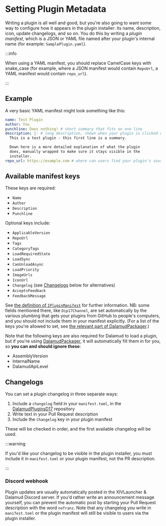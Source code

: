 # Setting Plugin Metadata

Writing a plugin is all well and good, but you're also going to want some way to
configure how it appears in the plugin installer: its name, description, icon,
update changelogs, and so on. You do this by writing a _plugin manifest_, which
is a JSON or YAML file named after your plugin's internal name (for example:
`SamplePlugin.yaml`).

:::info

When using a YAML manifest, you should replace CamelCase keys with snake_case
(for example, where a JSON manifest would contain `RepoUrl`, a YAML manifest
would contain `repo_url`).

:::

## Example

A very basic YAML manifest might look something like this:

```yaml
name: Test Plugin
author: You
punchline: Does nothing! # short summary that fits on one line
description: |- # long description, shown when your plugin is clicked on
  This is a test plugin - this first line is a summary.

  Down here is a more detailed explanation of what the plugin
  does, manually wrapped to make sure it stays visible in the
  installer.
repo_url: https://example.com # where can users find your plugin's source code?
```

## Available manifest keys

These keys are required:

- `Name`
- `Author`
- `Description`
- `Punchline`

Optional keys include:

- `ApplicableVersion`
- `RepoUrl`
- `Tags`
- `CategoryTags`
- `LoadRequiredState`
- `LoadSync`
- `CanUnloadAsync`
- `LoadPriority`
- `ImageUrls`
- `IconUrl`
- `Changelog` (see [Changelogs](#changelogs) below for alternatives)
- `AcceptsFeedback`
- `FeedbackMessage`

See [the definition of `IPluginManifest`][] for further information. NB: some fields
mentioned there, like `Dip17Channel`, are set automatically by the various plumbing
that gets your plugins from GitHub to people's computers, and you should not include
them in your manifest explicitly. (For a list of the keys you're allowed to set,
see [the relevant part of DalamudPackager][].)

Note that the following keys are also required for Dalamud to load a plugin, but
if you're using [DalamudPackager][], it will automatically fill them in for you,
so **you can and should ignore these**:

- AssemblyVersion
- InternalName
- DalamudApiLevel

## Changelogs

You can set a plugin changelog in three separate ways:

1. Include a `changelog` field in your `manifest.toml`, in the
   [DalamudPluginsD17][] repository
2. Write text in your Pull Request description
3. Include the `Changelog` key in your plugin manifest

These will be checked in order, and the first available changelog will be used.

:::warning

If you'd like your changelog to be visible in the plugin installer, you must
include it in `manifest.toml` or your plugin manifest, not the PR description.

:::

### Discord webhook

Plugin updates are usually automatically posted in the XIVLauncher & Dalamud
Discord server. If you'd rather write an announcement message yourself, you can
prevent the automatic post by starting your Pull Request description with the
word `nofranz`. Note that any changelog you write in `manifest.toml` or the
plugin manifest will still be visible to users via the plugin installer.

[DalamudPackager]: https://github.com/goatcorp/DalamudPackager
[the relevant part of DalamudPackager]:
  https://github.com/goatcorp/DalamudPackager/blob/f199a98840389779f2398f37f08211cf66f77486/DalamudPackager/DalamudPackager.cs#L303
[the definition of `IPluginManifest`]:
  https://github.com/goatcorp/Dalamud/blob/15352a3e235a893e097e8f3e998818124a278416/Dalamud/Plugin/Internal/Types/Manifest/IPluginManifest.cs#L8
[DalamudPluginsD17]: https://github.com/goatcorp/DalamudPluginsD17
